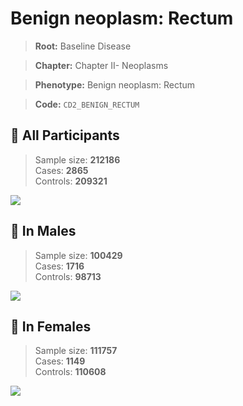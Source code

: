 # Benign neoplasm: Rectum

> **Root:** Baseline Disease  

> **Chapter:** Chapter II- Neoplasms  

> **Phenotype:** Benign neoplasm: Rectum  

> **Code:** `CD2_BENIGN_RECTUM`

## 🧪 All Participants  
> Sample size: **212186**  
> Cases: **2865**  
> Controls: **209321**
<img src="/Disease/Figures/ALL/Incidence/CD2_BENIGN_RECTUM.png"/>
<CsvTable src="/public/Disease/Data/ALL/Incidence/COX_CD2_BENIGN_RECTUM.csv" label="🔍 View full results" />

## 👨 In Males  
> Sample size: **100429**  
> Cases: **1716**  
> Controls: **98713**
<img src="/Disease/Figures/Male/Incidence/CD2_BENIGN_RECTUM.png"/>
<CsvTable src="/public/Disease/Data/Male/Incidence/COX_CD2_BENIGN_RECTUM.csv" label="🔍 View full results" />

## 👩 In Females  
> Sample size: **111757**  
> Cases: **1149**  
> Controls: **110608**
<img src="/Disease/Figures/Female/Incidence/CD2_BENIGN_RECTUM.png"/>
<CsvTable src="/public/Disease/Data/Female/Incidence/COX_CD2_BENIGN_RECTUM.csv" label="🔍 View full results" />
